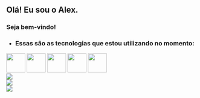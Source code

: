## Olá! Eu sou o Alex. 

### Seja bem-vindo!

- ### Essas são as tecnologias que estou utilizando no momento:

<div>
  <img src="https://cdn.jsdelivr.net/gh/devicons/devicon/icons/linux/linux-original.svg" width="50" />
  <img src="https://cdn.jsdelivr.net/gh/devicons/devicon/icons/python/python-original.svg" width="50" />
  <img src="https://cdn.jsdelivr.net/gh/devicons/devicon/icons/vscode/vscode-original.svg" width="50" />
  <img src="https://cdn.jsdelivr.net/gh/devicons/devicon/icons/heroku/heroku-original.svg" width="50" />
  <img src="https://cdn.jsdelivr.net/gh/devicons/devicon/icons/git/git-original.svg" width="50" />
</div>


<div>
  <img src="https://github-readme-stats.vercel.app/api?username=alex-sandro&theme=tokyonight" />
</div>

<div>
  <img src="https://github-readme-stats.vercel.app/api/top-langs/?username=alex-sandro&theme=tokyonight" />
</div>

<div>
  <a href="https://www.linkedin.com/in/alexssoliveira/">
    <img src="https://img.shields.io/badge/LinkedIn-0077B5?style=for-the-badge&logo=linkedin&logoColor=white">
  </a>
</div>

